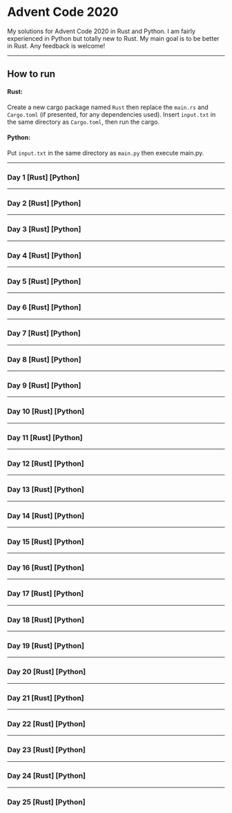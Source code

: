 # Advent Code 2020
My solutions for Advent Code 2020 in Rust and Python. I am fairly experienced in Python but totally new to Rust. My main goal is to be better in Rust. Any feedback is welcome!
___

## How to run
#### Rust:
Create a new cargo package named `Rust` then replace the `main.rs` and `Cargo.toml` (if presented, for any dependencies used). Insert `input.txt` in the same directory as `Cargo.toml`, then run the cargo.

#### Python:
Put `input.txt` in the same directory as `main.py` then execute main.py.
___
### Day 1 [Rust] [Python]
___
### Day 2 [Rust] [Python]
___
### Day 3 [Rust] [Python]
___
### Day 4 [Rust] [Python]
___
### Day 5 [Rust] [Python]
___
### Day 6 [Rust] [Python]
___
### Day 7 [Rust] [Python]
___
### Day 8 [Rust] [Python]
___
### Day 9 [Rust] [Python]
___
### Day 10 [Rust] [Python]
___
### Day 11 [Rust] [Python]
___
### Day 12 [Rust] [Python]
___
### Day 13 [Rust] [Python]
___
### Day 14 [Rust] [Python]
___
### Day 15 [Rust] [Python]
___
### Day 16 [Rust] [Python]
___
### Day 17 [Rust] [Python]
___
### Day 18 [Rust] [Python]
___
### Day 19 [Rust] [Python]
___
### Day 20 [Rust] [Python]
___
### Day 21 [Rust] [Python]
___
### Day 22 [Rust] [Python]
___
### Day 23 [Rust] [Python]
___
### Day 24 [Rust] [Python]
___
### Day 25 [Rust] [Python]
